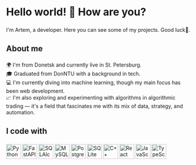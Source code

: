 <h1 align="left">Hello world! 👋 How are you?</h1>

###

<p align="left">I'm Artem, a developer. Here you can see some of my projects. Good luck👋.</p>

###

<h2 align="left">About me</h2>

###

<p align="left">
🌍 I'm from Donetsk and currently live in St. Petersburg.<br>
🎓 Graduated from DonNTU with a background in tech.<br>
💻 I'm currently diving into machine learning, though my main focus has been web development.<br>
📈 I'm also exploring and experimenting with algorithms in algorithmic trading — it's a field that fascinates me with its mix of data, strategy, and automation.<br>
</p>

###

<h2 align="left">I code with</h2>

###

<div align="left"> 
  <img src="https://cdn.jsdelivr.net/gh/devicons/devicon/icons/python/python-original.svg" width=40 alt="Python logo" /> 
  <img src="https://cdn.jsdelivr.net/gh/devicons/devicon/icons/fastapi/fastapi-original.svg" width=40 alt="FastAPI logo" />  
  <img src="https://cdn.jsdelivr.net/gh/devicons/devicon/icons/sqlalchemy/sqlalchemy-original.svg" width=40 alt="SQLAlchemy logo" /> 
  <img src="https://cdn.jsdelivr.net/gh/devicons/devicon/icons/mysql/mysql-original.svg" width=40 alt="MySQL logo" /> 
  <img src="https://cdn.jsdelivr.net/gh/devicons/devicon/icons/postgresql/postgresql-original.svg" width=40 alt="PostgreSQL logo" /> 
  <img src="https://cdn.jsdelivr.net/gh/devicons/devicon/icons/sqlite/sqlite-original.svg" width=40 alt="SQLite logo" /> 
  <img src="https://cdn.jsdelivr.net/gh/devicons/devicon/icons/cplusplus/cplusplus-original.svg" width=40 alt="C++ logo" /> 
  <img src="https://cdn.jsdelivr.net/gh/devicons/devicon/icons/react/react-original.svg" width=40 alt="React logo" /> 
  <img src="https://cdn.jsdelivr.net/gh/devicons/devicon/icons/javascript/javascript-original.svg" width=40 alt="JavaScript logo" /> 
  <img src="https://cdn.jsdelivr.net/gh/devicons/devicon/icons/typescript/typescript-original.svg" width=40 alt="TypeScript logo" />
</div> 
